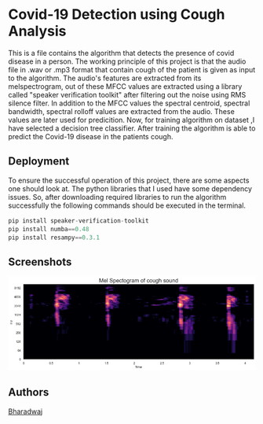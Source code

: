 
# Covid-19 Detection using Cough Analysis

This is a file contains the algorithm that detects the presence of covid disease in a person.
The working principle of this project is that the audio file in .wav or .mp3 format that contain cough of the patient is given as input to the algorithm.
The audio's features are extracted from its melspectrogram, out of these MFCC values are extracted using a library called "speaker verification toolkit" after filtering out the noise using RMS silence filter.
In addition to the MFCC values the spectral centroid, spectral bandwidth, spectral rolloff values are extracted from the audio. These values are later used for predicition.
Now, for training algorithm on dataset ,I have selected a decision tree classifier. After training the algorithm is able to predict the Covid-19 disease in the patients cough.


## Deployment

To ensure the successful operation of this project, there are some aspects one should look at.
The python libraries that I used have some dependency issues. So, after downloading required libraries to run the algorithm successfully the following commands should be executed in the terminal.

```python
pip install speaker-verification-toolkit
pip install numba==0.48
pip install resampy==0.3.1
```




## Screenshots

![Mel Spectrogram](/images_py/melspectrogram.png)

## Authors

[Bharadwaj](https://github.com/Bharadwaj75-ceo)
